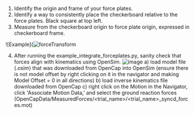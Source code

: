 1) Identify the origin and frame of your force plates.
2) Identify a way to consistently place the checkerboard relative to the force plates. Black square at top left.
3) Measure from the checkerboard origin to force plate origin, expressed in checkerboard frame.

![Example](![forceTransform](https://github.com/stanfordnmbl/opencap-processing/assets/43877159/a37b0930-cdc9-47ad-b023-6d9c001c938f)


4) After running the example_integrate_forceplates.py, sanity check that forces align with kinematics using OpenSim.
![image](https://github.com/stanfordnmbl/opencap-processing/assets/43877159/4cea01ca-b89c-46d4-8c08-fd2f6d16907c)
a) load model file (.osim) that was downloaded from OpenCap into OpenSim (ensure there is not model offset by right clicking on it in the navigator and making Model Offset = 0 in all directions)
b) load inverse kinematics file downloaded from OpenCap
c) right click on the Motion in the Navigator, click 'Associate Motion Data,' and select the ground reaction forces (OpenCapData/MeasuredForces/<trial_name>/<trial_name>_syncd_forces.mot)


